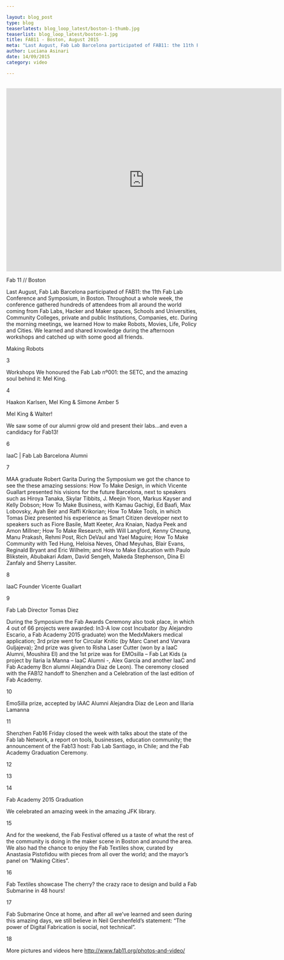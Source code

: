 ```yaml
---

layout: blog_post
type: blog
teaserlatest: blog_loop_latest/boston-1-thumb.jpg
teaserlist: blog_loop_latest/boston-1.jpg
title: FAB11 - Boston, August 2015
meta: "Last August, Fab Lab Barcelona participated of FAB11: the 11th Fab Lab Conference and Symposium, in Boston.Throughout a whole week, the conference gathered hundreds of attendees from all around the world coming from Fab Labs, Hacker and Maker spaces, Schools and Universities, Community Colleges, private and public Institutions, Companies, etc."
author: Luciana Asinari
date: 14/09/2015
category: video

---
```


<br><iframe src="https://player.vimeo.com/video/133676785" width="725" height="483" frameborder="0" webkitallowfullscreen mozallowfullscreen allowfullscreen></iframe>

Fab 11 // Boston

Last August, Fab Lab Barcelona participated of FAB11: the 11th Fab Lab Conference and Symposium, in Boston.
Throughout a whole week, the conference gathered hundreds of attendees from all around the world coming from Fab Labs, Hacker and Maker spaces, Schools and Universities, Community Colleges, private and public Institutions, Companies, etc.
During the morning meetings, we learned How to make Robots, Movies, Life, Policy and Cities. We learned and shared knowledge during the afternoon workshops and catched up with some good all friends.



Making Robots


3


Workshops
We honoured the Fab Lab nº001: the SETC, and the amazing soul behind it: Mel King.


4


Haakon Karlsen, Mel King & Simone Amber
5

Mel King & Walter!
 
We saw some of our alumni grow old and present their labs…and even a candidacy for Fab13!

6


IaaC | Fab Lab Barcelona Alumni


7


MAA graduate Robert Garita
During the Symposium we got the chance to see the these amazing sessions: How To Make Design, in which Vicente Guallart presented his visions for the future Barcelona, next to speakers such as Hiroya Tanaka, Skylar Tibbits, J. Meejin Yoon, Markus Kayser and Kelly Dobson; How To Make Business, with Kamau Gachigi, Ed Baafi, Max Lobovsky, Ayah Beir and Raffi Krikorian; How To Make Tools, in which Tomas Diez presented his experience as Smart Citizen developer next to speakers such as Fiore Basile, Matt Keeter, Ara Knaian, Nadya Peek and Amon Millner; How To Make Research, with Will Langford, Kenny Cheung, Manu Prakash, Rehmi Post, Rich DeVaul and Yael Maguire; How To Make Community with Ted Hung, Heloisa Neves, Ohad Meyuhas, Blair Evans, Reginald Bryant and Eric Wilhelm; and How to Make Education with Paulo Blikstein, Abubakari Adam, David Sengeh, Makeda Stephenson, Dina El Zanfaly and Sherry Lassiter.


8


IaaC Founder Vicente Guallart


9


Fab Lab Director Tomas Diez
 
During the Symposium the Fab Awards Ceremony also took place, in which 4 out of 66 projects were awarded: In3-A low cost Incubator (by Alejandro Escario, a Fab Academy 2015 graduate) won the MedxMakers medical application; 3rd prize went for Circular Knitic (by Marc Canet and Varvara Guljajeva); 2nd prize was given to Risha Laser Cutter (won by a IaaC Alumni, Moushira El) and the 1st prize was for EMOsilla – Fab Lat Kids (a project by Ilaria la Manna – IaaC Alumni -, Alex García and another IaaC and Fab Academy Bcn alumni Alejandra Diaz de Leon). The ceremony closed with the FAB12 handoff to Shenzhen and a Celebration of the last edition of Fab Academy.


10


EmoSilla prize, accepted by IAAC Alumni Alejandra Diaz de Leon and Illaria Lamanna


11


Shenzhen Fab16
Friday closed the week with talks about the state of the Fab lab Network, a report on tools, businesses, education community; the announcement of the Fab13 host: Fab Lab Santiago, in Chile; and the Fab Academy Graduation Ceremony.


12




13


14


Fab Academy 2015 Graduation
 
We celebrated an amazing week in the amazing JFK library.


15


And for the weekend, the Fab Festival offered us a taste of what the rest of the community is doing in the maker scene in Boston and around the area. We also had the chance to enjoy the Fab Textiles show, curated by Anastasia Pistofidou with pieces from all over the world; and the mayor’s panel on “Making Cities”.


16

Fab Textiles showcase
The cherry? the crazy race to design and build a Fab Submarine in 48 hours!


17


Fab Submarine
Once at home, and after all we’ve learned and seen during this amazing days, we still believe in Neil Gershenfeld’s statement: “The power of Digital Fabrication is social, not technical”.

18

More pictures and videos here http://www.fab11.org/photos-and-video/


